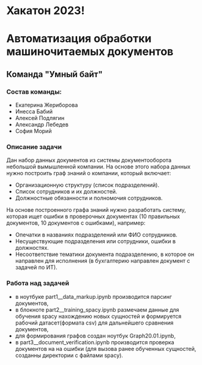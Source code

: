 # Хакатон 2023! 
# Автоматизация обработки машиночитаемых документов

## Команда "Умный байт"


### Состав команды:
* Екатерина Жериборова
* Инесса Бабий
* Алексей Подлягин
* Александр Лебедев
* София Морий

### Описание задачи

Дан набор данных документов из системы документооборота небольшой вымышленной компании. На основе этого набора данных нужно построить граф знаний о компании, который включает:

* 	Организационную структуру (список подразделений).
* 	Список сотрудников и их должностей.
* 	Должностные обязанности и полномочия сотрудников.

На основе построенного графа знаний нужно разработать систему, которая ищет ошибки в проверочных документах (10 правильных документов, 10 документов с ошибками), например:
* 	Опечатки в названиях подразделений или ФИО сотрудников.
* 	Несуществующие подразделения или сотрудники, ошибки в должностях.
* 	Несоответствие тематики документа подразделению, в которое он направлен для исполнения (в бухгалтерию направлен документ с задачей по ИТ).


### Работа над задачей
* в ноутбуке part1__data_markup.ipynb производится парсинг документов, 
* в блокноте part2__training_spacy.ipynb размечаем данные для обучения spacy нахождению новых сущностей и формируется рабочий датасет(формата csv) для дальнейшего сравнения документов, 
* для формирования графов создан ноутбук Graph20.01.ipynb, 
* в part3__document_verification.ipynb производится проверка документов на на ошибки (для вызова ранее обученных сущностей, созданны директории с файлами spacy). 
